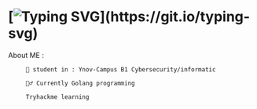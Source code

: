 # [![Typing SVG](https://readme-typing-svg.demolab.com/?lines=Hello+My+name+is+Nans+Moll+!;)](https://git.io/typing-svg)

 About ME :

      
         📖 student in : Ynov-Campus B1 Cybersecurity/informatic
  
         🤷‍♂️ Currently Golang programming
  
         Tryhackme learning 
  
   

